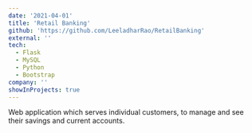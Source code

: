 ```yaml
---
date: '2021-04-01'
title: 'Retail Banking'
github: 'https://github.com/LeeladharRao/RetailBanking'
external: ''
tech:
  - Flask
  - MySQL
  - Python
  - Bootstrap
company: ''
showInProjects: true
---
```


Web application which serves individual customers, to manage and see their savings and current accounts.

